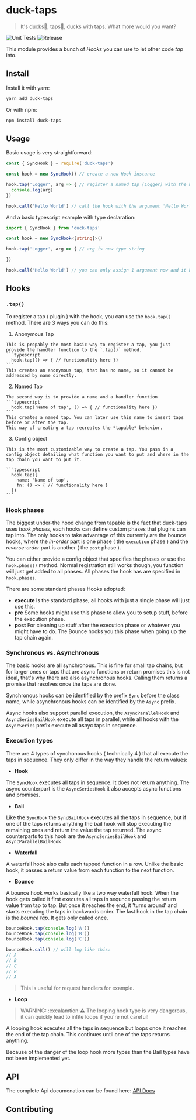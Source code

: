 # duck-taps
> It's ducks:duck:, taps:potable_water:, ducks with taps. What more would you want?

![Unit Tests](https://github.com/JonasKruckenberg/duck-taps/workflows/Unit%20Tests/badge.svg)
![Release](https://github.com/JonasKruckenberg/duck-taps/workflows/Release/badge.svg)

This module provides a bunch of *Hooks* you can use to let other code *tap* into.

## Install

Install it with yarn:
```bash
yarn add duck-taps
```
Or with npm:
```bash
npm install duck-taps
```

## Usage

Basic usage is very straightforward:

```javascript
const { SyncHook } = require('duck-taps')

const hook = new SyncHook() // create a new Hook instance

hook.tap('Logger', arg => { // register a named tap (Logger) with the hook
  console.log(arg)
})

hook.call('Hello World') // call the hook with the argument 'Hello World'
```

And a basic typescript example with type declaration:
```typescript
import { SyncHook } from 'duck-taps'

const hook = new SyncHook<[string]>()

hook.tap('Logger', arg => { // arg is now type string

})

hook.call('Hello World') // you can only assign 1 argument now and it has to be a string
```

## Hooks

### `.tap()`

To register a tap ( plugin ) with the hook, you can use the `hook.tap()` method.
There are 3 ways you can do this:
  1. Anonymous Tap

    This is propably the most basic way to register a tap, you just provide the handler function to the `.tap()` method.
    ```typescript
      hook.tap(() => { // functionality here })
    ```
    This creates an anonymous tap, that has no name, so it cannot be addressed by name directly.

  2. Named Tap

    The second way is to provide a name and a handler function
    ```typescript
      hook.tap('Name of tap', () => { // functionality here })
    ```
    This creates a named tap. You can later use this name to insert taps before or after the tap.
    This way of creating a tap recreates the *tapable* behavior.
  3. Config object

    This is the most customizable way to create a tap. You pass in a config object detailing what function you want to put and where in the tap chain you want to put it.

    ```typescript
      hook.tap({
        name: 'Name of tap',
        fn: () => { // functionality here }
      })
    ```
### Hook phases

The biggest under-the hood change from tapable is the fact that duck-taps uses *hook phases*, each hooks can define custom phases that plugins can tap into.
The only hooks to take advantage of this currently are the bounce hooks, where the *in-order* part is one phase ( the `execution` phase ) and the *reverse-order* part is another ( the `post` phase ).

You can either provide a config object that specifies the phases or use the `hook.phase()` method. Normal registration still works though, you function will just get added to all phases.
All phases the hook has are specified in `hook.phases`.

There are some standard phases Hooks adopted:
- **execute** Is the standard phase, all hooks with just a single phase will just use this.
- **pre** Some hooks might use this phase to allow you to setup stuff, before the execution phase.
- **post** For cleaning up stuff after the execution phase or whatever you might have to do.
The Bounce hooks you this phase when going up the tap chain again.

### Synchronous vs. Asynchronous

The basic hooks are all synchronous. This is fine for small tap chains, but for larger ones or taps that are async functions or return promises this is not ideal, that's why there are also asynchronous hooks. Calling them returns a promise that resolves once the taps are done.

Synchronous hooks can be identified by the prefix `Sync` before the class name,
while asynchronous hooks can be identified by the `Async` prefix.

Async hooks also support parallel execution, the `AsyncParallelHook` and `AsyncSeriesBailHook` execute all taps in parallel, while all hooks with the `AsyncSeries` prefix execute all asnyc taps in sequence.

### Execution types

There are 4 types of synchonous hooks ( technically 4 ) that all execute the taps in sequence.
They only differ in the way they handle the return values:

  - **Hook**

  The `SyncHook` executes all taps in sequence. It does not return anything.
  The async counterpart is the `AsyncSeriesHook` it also accepts async functions and promises.

  - **Bail**

  Like the `SyncHook` the `SyncBailHook` executes all the taps in sequence, but if one of the taps returns anything the bail hook will stop executing the remaining ones and return the value the tap returned.
  The async counterparts to this hook are the `AsyncSeriesBailHook` and `AsyncParallelBailHook`

  - **Waterfall**

  A waterfall hook also calls each tapped function in a row. Unlike the basic hook, it passes a return value from each function to the next function.

  - **Bounce**

  A bounce hook works basically like a two way waterfall hook. When the hook gets called it first executes all taps in sequnce passing the return value from tap to tap.
  But once it reaches the end, it 'turns around' and starts executing the taps in backwards order.
  The last hook in the tap chain is the *bounce tap*. It gets only called once.
  ```typescript
  bounceHook.tap(console.log('A'))
  bounceHook.tap(console.log('B'))
  bounceHook.tap(console.log('C'))

  bounceHook.call() // will log like this:
  // A
  // B
  // C
  // B
  // A
  ```

  > This is useful for request handlers for example.

  - **Loop**
  > WARNING: :excalamtion::warning: The looping hook type is very dangerous, it can quickly lead to infite loops if you're not careful!

  A looping hook executes all the taps in sequence but loops once it reaches the end of the tap chain. This continues until one of the taps returns anything.

  Because of the danger of the loop hook more types than the Bail types have not been implemented yet.

## API
The complete Api documenation can be found here: [API Docs](https://github.com/JonasKruckenberg/duck-taps/tree/master/docs)

## Contributing
